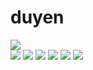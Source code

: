# duyen
![](https://komarev.com/ghpvc/?username=dynji)
\
![](http://github-profile-summary-cards.vercel.app/api/cards/profile-details?username=dynji&theme=darcula)
![](http://github-profile-summary-cards.vercel.app/api/cards/repos-per-language?username=dynji&theme=darcula)
![](http://github-profile-summary-cards.vercel.app/api/cards/most-commit-language?username=dynji&theme=darcula)
![](http://github-profile-summary-cards.vercel.app/api/cards/stats?username=dynji&theme=darcula)
![](http://github-profile-summary-cards.vercel.app/api/cards/most-commit-language?username=dynji&theme=darcula)
![](http://github-profile-summary-cards.vercel.app/api/cards/stats?username=dynji&theme=darcula)

